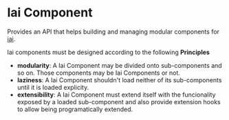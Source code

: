 # Iai Component

Provides an API that helps building and managing modular components for [iai](https://github.com/laconbass/iai).

Iai components must be designed according to the following **Principles**

  * **modularity**: A Iai Component may be divided onto sub-components and so on. Those components may be Iai Components or not.
  * **laziness**: A Iai Component shouldn't load neither of its sub-components until it is loaded explicity.
  * **extensibility**: A Iai Component must extend itself with the funcionality exposed by a loaded sub-component and also provide extension hooks to allow being programatically extended.
